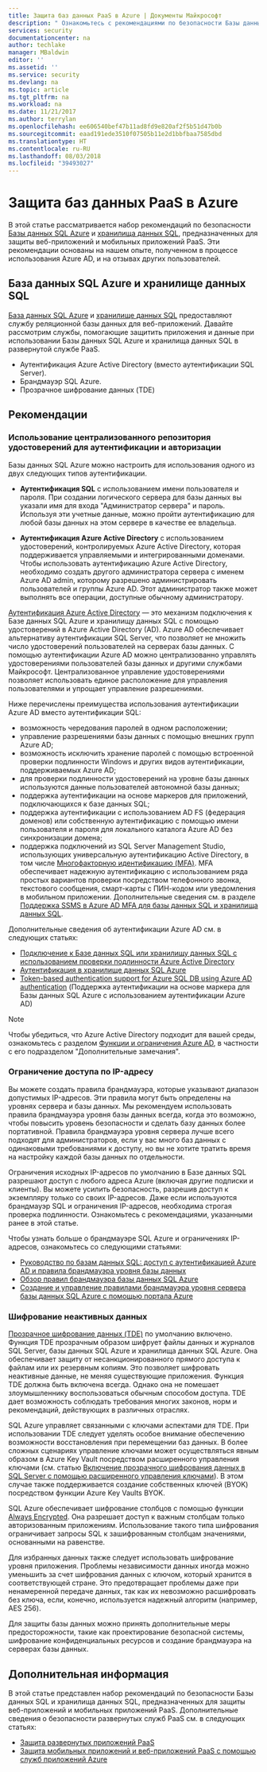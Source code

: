 ```yaml
---
title: Защита баз данных PaaS в Azure | Документы Майкрософт
description: " Ознакомьтесь с рекомендациями по безопасности Базы данных SQL Azure и хранилища данных SQL, чтобы защитить свои веб-приложения и мобильные приложения PaaS. "
services: security
documentationcenter: na
author: techlake
manager: MBaldwin
editor: ''
ms.assetid: ''
ms.service: security
ms.devlang: na
ms.topic: article
ms.tgt_pltfrm: na
ms.workload: na
ms.date: 11/21/2017
ms.author: terrylan
ms.openlocfilehash: ee606540bef47b11ad8fd9e820af2f5b51d47b0b
ms.sourcegitcommit: eaad191ede3510f07505b11e2d1bbfbaa7585dbd
ms.translationtype: HT
ms.contentlocale: ru-RU
ms.lasthandoff: 08/03/2018
ms.locfileid: "39493027"
---
```

# <a name="securing-paas-databases-in-azure"></a>Защита баз данных PaaS в Azure

В этой статье рассматривается набор рекомендаций по безопасности [Базы данных SQL Azure](https://azure.microsoft.com/services/sql-database/) и [хранилища данных SQL](https://azure.microsoft.com/services/sql-data-warehouse/), предназначенных для защиты веб-приложений и мобильных приложений PaaS. Эти рекомендации основаны на нашем опыте, полученном в процессе использования Azure AD, и на отзывах других пользователей.

## <a name="azure-sql-database-and-sql-data-warehouse"></a>База данных SQL Azure и хранилище данных SQL
[База данных SQL Azure](../sql-database/sql-database-technical-overview.md) и [хранилище данных SQL](../sql-data-warehouse/sql-data-warehouse-overview-what-is.md) предоставляют службу реляционной базы данных для веб-приложений. Давайте рассмотрим службы, помогающие защитить приложения и данные при использовании Базы данных SQL Azure и хранилища данных SQL в развернутой службе PaaS.

- Аутентификация Azure Active Directory (вместо аутентификации SQL Server).
- Брандмауэр SQL Azure.
- Прозрачное шифрование данных (TDE)

## <a name="best-practices"></a>Рекомендации

### <a name="use-a-centralized-identity-repository-for-authentication-and-authorization"></a>Использование централизованного репозитория удостоверений для аутентификации и авторизации

Базы данных SQL Azure можно настроить для использования одного из двух следующих типов аутентификации.

- **Аутентификация SQL** с использованием имени пользователя и пароля. При создании логического сервера для базы данных вы указали имя для входа "Администратор сервера" и пароль. Используя эти учетные данные, можно пройти аутентификацию для любой базы данных на этом сервере в качестве ее владельца.

- **Аутентификация Azure Active Directory** с использованием удостоверений, контролируемых Azure Active Directory, которая поддерживается управляемыми и интегрированными доменами. Чтобы использовать аутентификацию Azure Active Directory, необходимо создать другого администратора сервера с именем Azure AD admin, которому разрешено администрировать пользователей и группы Azure AD. Этот администратор также может выполнять все операции, доступные обычному администратору.

[Аутентификация Azure Active Directory](../active-directory/develop/authentication-scenarios.md) — это механизм подключения к Базе данных SQL Azure и хранилищу данных SQL с помощью удостоверений в Azure Active Directory (AD). Azure AD обеспечивает альтернативу аутентификации SQL Server, что позволяет не множить число удостоверений пользователей на серверах базы данных. С помощью аутентификации Azure AD можно централизованно управлять удостоверениями пользователей базы данных и другими службами Майкрософт. Централизованное управление удостоверениями позволяет использовать единое расположение для управления пользователями и упрощает управление разрешениями.  

Ниже перечислены преимущества использования аутентификации Azure AD вместо аутентификации SQL:

- возможность чередования паролей в одном расположении;
- управление разрешениями базы данных с помощью внешних групп Azure AD;
- возможность исключить хранение паролей с помощью встроенной проверки подлинности Windows и других видов аутентификации, поддерживаемых Azure AD;
- для проверки подлинности удостоверений на уровне базы данных используются данные пользователей автономной базы данных;
- поддержка аутентификации на основе маркеров для приложений, подключающихся к базе данных SQL;
- поддержка аутентификации с использованием AD FS (федерация доменов) или собственную аутентификацию с помощью имени пользователя и пароля для локального каталога Azure AD без синхронизации домена;
- поддержка подключений из SQL Server Management Studio, использующих универсальную аутентификацию Active Directory, в том числе [Многофакторную идентификацию (MFA)](../active-directory/authentication/multi-factor-authentication.md). MFA обеспечивает надежную аутентификацию с использованием ряда простых вариантов проверки посредством телефонного звонка, текстового сообщения, смарт-карты с ПИН-кодом или уведомления в мобильном приложении. Дополнительные сведения см. в разделе [Поддержка SSMS в Azure AD MFA для базы данных SQL и хранилища данных SQL](../sql-database/sql-database-ssms-mfa-authentication.md).

Дополнительные сведения об аутентификации Azure AD см. в следующих статьях:

- [Подключение к Базе данных SQL или хранилищу данных SQL c использованием проверки подлинности Azure Active Directory](../sql-database/sql-database-aad-authentication.md)
- [Аутентификация в хранилище данных SQL Azure](../sql-data-warehouse/sql-data-warehouse-authentication.md)
- [Token-based authentication support for Azure SQL DB using Azure AD authentication](https://blogs.msdn.microsoft.com/sqlsecurity/2016/02/09/token-based-authentication-support-for-azure-sql-db-using-azure-ad-auth/) (Поддержка аутентификации на основе маркера для Базы данных SQL Azure с использованием аутентификации Azure AD)

> [!NOTE]
> Чтобы убедиться, что Azure Active Directory подходит для вашей среды, ознакомьтесь с разделом [Функции и ограничения Azure AD](../sql-database/sql-database-aad-authentication.md#azure-ad-features-and-limitations), в частности с его подразделом "Дополнительные замечания".
>
>

### <a name="restrict-access-based-on-ip-address"></a>Ограничение доступа по IP-адресу
Вы можете создать правила брандмауэра, которые указывают диапазон допустимых IP-адресов. Эти правила могут быть определены на уровнях сервера и базы данных. Мы рекомендуем использовать правила брандмауэра уровня базы данных всегда, когда это возможно, чтобы повысить уровень безопасности и сделать базу данных более портативной. Правила брандмауэра уровня сервера лучше всего подходят для администраторов, если у вас много баз данных с одинаковыми требованиями к доступу, но вы не хотите тратить время на настройку каждой базы данных по отдельности.

Ограничения исходных IP-адресов по умолчанию в Базе данных SQL разрешают доступ с любого адреса Azure (включая другие подписки и клиенты). Вы можете усилить безопасность, разрешив доступ к экземпляру только со своих IP-адресов. Даже если используются брандмауэр SQL и ограничения IP-адресов, необходима строгая проверка подлинности. Ознакомьтесь с рекомендациями, указанными ранее в этой статье.

Чтобы узнать больше о брандмауэре SQL Azure и ограничениях IP-адресов, ознакомьтесь со следующими статьями:

- [Руководство по базам данных SQL: доступ с аутентификацией Azure AD и правила брандмауэра уровня базы данных](../sql-database/sql-database-control-access.md)
- [Обзор правил брандмауэра базы данных SQL Azure](../sql-database/sql-database-firewall-configure.md)
- [Создание и управление правилами брандмауэра уровня сервера базы данных SQL Azure с помощью портала Azure](../sql-database/sql-database-configure-firewall-settings.md)

### <a name="encryption-of-data-at-rest"></a>Шифрование неактивных данных
[Прозрачное шифрование данных (TDE)](https://msdn.microsoft.com/library/azure/bb934049) по умолчанию включено. Функция TDE прозрачным образом шифрует файлы данных и журналов SQL Server, базы данных SQL Azure и хранилища данных SQL Azure. Она обеспечивает защиту от несанкционированного прямого доступа к файлам или их резервным копиям. Это позволяет шифровать неактивные данные, не меняя существующие приложения. Функция TDE должна быть включена всегда. Однако она не помешает злоумышленнику воспользоваться обычным способом доступа. TDE дает возможность соблюдать требования многих законов, норм и рекомендаций, действующих в различных отраслях.

SQL Azure управляет связанными с ключами аспектами для TDE. При использовании TDE следует уделять особое внимание обеспечению возможности восстановления при перемещении баз данных. В более сложных сценариях управление ключами может осуществляться явным образом в Azure Key Vault посредством расширенного управления ключами (см. статью [Включение прозрачного шифрования данных в SQL Server с помощью расширенного управления ключами](/security/encryption/enable-tde-on-sql-server-using-ekm)). В этом случае также поддерживается создание собственных ключей (BYOK) посредством функции Azure Key Vaults BYOK.

SQL Azure обеспечивает шифрование столбцов с помощью функции [Always Encrypted](/sql/relational-databases/security/encryption/always-encrypted-database-engine). Она разрешает доступ к важным столбцам только авторизованным приложениям. Использование такого типа шифрования ограничивает запросы SQL к зашифрованным столбцам значениями, основанными на равенстве.

Для избранных данных также следует использовать шифрование уровня приложения. Проблемы независимости данных иногда можно уменьшить за счет шифрования данных с ключом, который хранится в соответствующей стране. Это предотвращает проблемы даже при ненамеренной передаче данных, так как их невозможно расшифровать без ключа, если, конечно, используется надежный алгоритм (например, AES 256).

Для защиты базы данных можно принять дополнительные меры предосторожности, такие как проектирование безопасной системы, шифрование конфиденциальных ресурсов и создание брандмауэра на серверах базы данных.

## <a name="next-steps"></a>Дополнительная информация
В этой статье представлен набор рекомендаций по безопасности Базы данных SQL и хранилища данных SQL, предназначенных для защиты веб-приложений и мобильных приложений PaaS. Дополнительные сведения о безопасности развернутых служб PaaS см. в следующих статьях:

- [Защита развернутых приложений PaaS](security-paas-deployments.md)
- [Защита мобильных приложений и веб-приложений PaaS с помощью служб приложений Azure](security-paas-applications-using-app-services.md)
